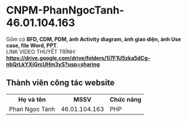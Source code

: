 # CNPM-PhanNgocTanh-46.01.104.163
Gồm có **BFD, CDM, PDM, ảnh Activity diagram, ảnh giao diện, ảnh Use case, file Word, PPT**.
</br>
LINK VIDEO THUYẾT TRÌNH: 
**https://drive.google.com/drive/folders/1i7F1U5zka5dCg-nbQrLkYXiGrcUHm3yS?usp=sharing**
<h2>Thành viên công tác website</h2>

<table style="width:100%">
  <tr>
    <th>Họ và tên</th>
    <th>MSSV</th>
    <th>Chức năng</th>
  </tr>
  <tr>
    <td>Phan Ngọc Tánh</td>
    <td>46.01.104.163</td>
    <td>PHP</td>
  </tr>

 
</table>



</body>
</html>

